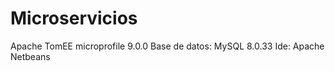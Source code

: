 # Microservicios

Apache TomEE microprofile 9.0.0
Base de datos: MySQL 8.0.33
Ide: Apache Netbeans

